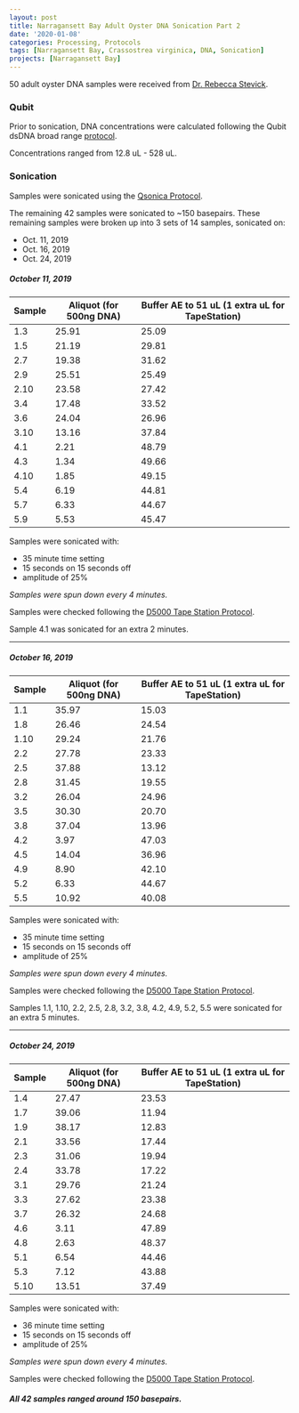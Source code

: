 ```yaml
---
layout: post
title: Narragansett Bay Adult Oyster DNA Sonication Part 2
date: '2020-01-08'
categories: Processing, Protocols
tags: [Narragansett Bay, Crassostrea virginica, DNA, Sonication]
projects: [Narragansett Bay]
---
```


50 adult oyster DNA samples were received from [Dr. Rebecca Stevick](https://github.com/rjstevick).

### Qubit

Prior to sonication, DNA concentrations were calculated following the Qubit dsDNA broad range [protocol](https://meschedl.github.io/MESPutnam_Open_Lab_Notebook/Qubit-Protocol/).

Concentrations ranged from 12.8 uL - 528 uL.

### Sonication

Samples were sonicated using the [Qsonica Protocol](https://meschedl.github.io/MESPutnam_Open_Lab_Notebook/Qsonica/).

The remaining 42 samples were sonicated to ~150 basepairs. These remaining samples were broken up into 3 sets of 14 samples, sonicated on:

- Oct. 11, 2019
- Oct. 16, 2019
- Oct. 24, 2019

##### October 11, 2019

|Sample|Aliquot (for 500ng DNA)|Buffer AE to 51 uL (1 extra uL for TapeStation)|
|---|---|---|
|1.3|25.91|25.09|
|1.5|21.19|29.81|
|2.7|19.38|31.62|
|2.9|25.51|25.49|
|2.10|23.58|27.42|
|3.4|17.48|33.52|
|3.6|24.04|26.96|
|3.10|13.16|37.84|
|4.1|2.21|48.79|
|4.3|1.34|49.66|
|4.10|1.85|49.15|
|5.4|6.19|44.81|
|5.7|6.33|44.67|
|5.9|5.53|45.47|


Samples were sonicated with:

- 35 minute time setting
- 15 seconds on 15 seconds off
- amplitude of 25%

*Samples were spun down every 4 minutes.*

Samples were checked following the [D5000 Tape Station Protocol](https://github.com/meschedl/MESPutnam_Open_Lab_Notebook/blob/master/_posts/2019-07-30-DNA-Tapestation.md).

Sample 4.1 was sonicated for an extra 2 minutes.

----

##### October 16, 2019

|Sample|Aliquot (for 500ng DNA)|Buffer AE to 51 uL (1 extra uL for TapeStation)|
|---|---|---|
|1.1|35.97|15.03|
|1.8|26.46|24.54|
|1.10|29.24|21.76|
|2.2|27.78|23.33|
|2.5|37.88|13.12|
|2.8|31.45|19.55|
|3.2|26.04|24.96|
|3.5|30.30|20.70|
|3.8|37.04|13.96|
|4.2|3.97|47.03|
|4.5|14.04|36.96|
|4.9|8.90|42.10|
|5.2|6.33|44.67|
|5.5|10.92|40.08|


Samples were sonicated with:

- 35 minute time setting
- 15 seconds on 15 seconds off
- amplitude of 25%

*Samples were spun down every 4 minutes.*

Samples were checked following the [D5000 Tape Station Protocol](https://github.com/meschedl/MESPutnam_Open_Lab_Notebook/blob/master/_posts/2019-07-30-DNA-Tapestation.md).

Samples 1.1, 1.10, 2.2, 2.5, 2.8, 3.2, 3.8, 4.2, 4.9, 5.2, 5.5 were sonicated for an extra 5 minutes.

----

##### October 24, 2019

|Sample|Aliquot (for 500ng DNA)|Buffer AE to 51 uL (1 extra uL for TapeStation)|
|---|---|---|
|1.4|27.47|23.53|
|1.7|39.06|11.94|
|1.9|38.17|12.83|
|2.1|33.56|17.44|
|2.3|31.06|19.94|
|2.4|33.78|17.22|
|3.1|29.76|21.24|
|3.3|27.62|23.38|
|3.7|26.32|24.68|
|4.6|3.11|47.89|
|4.8|2.63|48.37|
|5.1|6.54|44.46|
|5.3|7.12|43.88|
|5.10|13.51|37.49|


Samples were sonicated with:

- 36 minute time setting
- 15 seconds on 15 seconds off
- amplitude of 25%

*Samples were spun down every 4 minutes.*

Samples were checked following the [D5000 Tape Station Protocol](https://github.com/meschedl/MESPutnam_Open_Lab_Notebook/blob/master/_posts/2019-07-30-DNA-Tapestation.md).

##### All 42 samples ranged around 150 basepairs.
